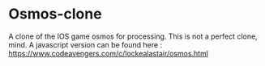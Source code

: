 # Osmos-clone
A clone of the IOS game osmos for processing. 
This is not a perfect clone, mind.
A javascript version can be found here : https://www.codeavengers.com/c/lockealastair/osmos.html
